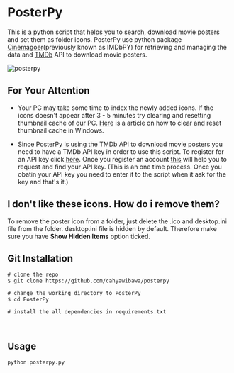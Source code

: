 # PosterPy

This is a python script that helps you to search, download movie posters and set them as folder icons. PosterPy use python package [Cinemagoer](https://imdbpy.readthedocs.io/en/latest/)(previously known as IMDbPY) for retrieving and managing the data and [TMDb](https://www.themoviedb.org/) API to download movie posters.

![posterpy](https://user-images.githubusercontent.com/62229971/221837376-d4075c72-a4c8-4fa5-a911-fccc5b41b51c.png)

## For Your Attention

- Your PC may take some time to index the newly added icons. If the icons doesn't appear after 3 - 5 minutes try clearing and resetting thumbnail cache of our PC. [Here](https://www.sevenforums.com/tutorials/10797-thumbnail-cache-clear-reset.html) is a article on how to clear and reset thumbnail cache in Windows.

- Since PosterPy is using the TMDb API to download movie posters you need to have a TMDb API key in order to use this script. To register for an API key click [here](https://www.themoviedb.org/account/signup). Once you register an account [this](https://developers.themoviedb.org/3/getting-started/introduction) will help you to request and find your API key. (This is an one time process. Once you obatin your API key you need to enter it to the script when it ask for the key and that's it.)

## I don't like these icons. How do i remove them?

To remove the poster icon from a folder, just delete the .ico and desktop.ini file from the folder. desktop.ini file is hidden by default. Therefore make sure you have **Show Hidden Items** option ticked.

## Git Installation

```
# clone the repo
$ git clone https://github.com/cahyawibawa/posterpy

# change the working directory to PosterPy
$ cd PosterPy

# install the all dependencies in requirements.txt



```

## Usage

```
python posterpy.py
```
